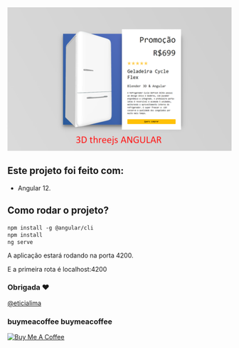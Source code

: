<img src="demo.png?raw=true"/> 

## Este projeto foi feito com:

* Angular 12.

## Como rodar o projeto?

``` 
npm install -g @angular/cli
npm install
ng serve
```

A aplicação estará rodando na porta 4200.

E a primeira rota é localhost:4200 

### Obrigada ❤️
[@eticialima](https://www.instagram.com/eticialima)

### buymeacoffee buymeacoffee

<a href="https://www.buymeacoffee.com/leticialima" target="_blank">
 <img  src="https://cdn.buymeacoffee.com/buttons/default-red.png" alt="Buy Me A Coffee" height="40" width="170">
</a>
